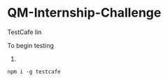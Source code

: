 # QM-Internship-Challenge

TestCafe lin

To begin testing

1. 

<pre><code>npm i -g testcafe<pre><code>